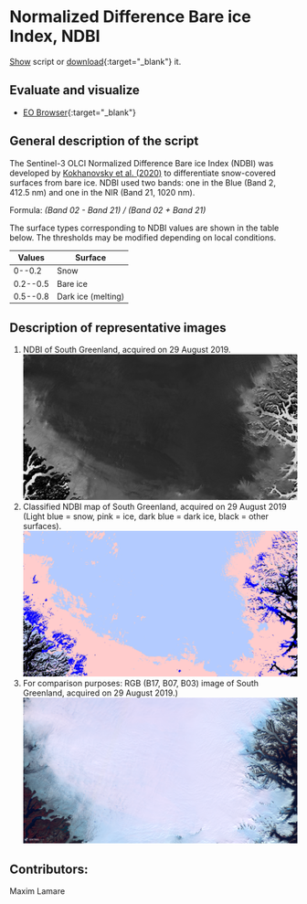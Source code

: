 
# Normalized Difference Bare ice Index, NDBI  

<a href="#" id='togglescript'>Show</a> script or [download](script.js){:target="_blank"} it.  
<div id='script_view' style="display:none">  
{% highlight javascript %}  
{% include_relative script.js %}  
{% endhighlight %}  

</div>  

## Evaluate and visualize  
 - [EO Browser](https://sentinelshare.page.link/sRYg){:target="_blank"}   


## General description of the script  

The Sentinel-3 OLCI Normalized Difference Bare ice Index (NDBI) was developed by [Kokhanovsky et al. (2020)](https://www.mdpi.com/2072-4292/11/19/2280) to differentiate snow-covered surfaces from bare ice. NDBI used two bands: one in the Blue (Band 2, 412.5 nm)  and one in the NIR (Band 21, 1020 nm).  

Formula:
_(Band 02 - Band 21) / (Band 02 + Band 21)_

 The surface types corresponding to NDBI values are shown in the table below. The thresholds may be modified depending on local conditions.
    
| Values| Surface |
|--|--|
| 0--0.2 | Snow |
| 0.2--0.5 | Bare ice |
| 0.5--0.8 | Dark ice (melting) |


## Description of representative images  

1. NDBI of South Greenland, acquired on 29 August 2019.  
![NDBI](fig/fig1.png)   
2. Classified NDBI map of South Greenland, acquired on 29 August 2019 (Light blue = snow, pink = ice, dark blue = dark ice, black = other surfaces).  
![NDBI_map](fig/fig2.png)  
3. For comparison purposes: RGB (B17, B07, B03) image of South Greenland, acquired on 29 August 2019.)  
![RGB](fig/fig3.png)  

## Contributors:  
Maxim Lamare
